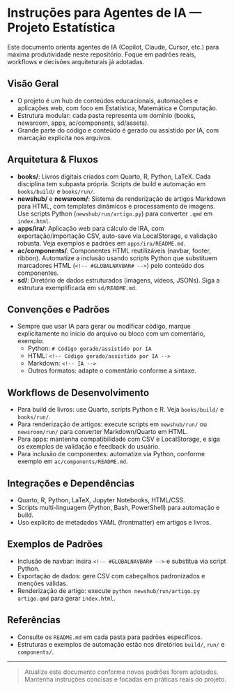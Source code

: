# Instruções para Agentes de IA — Projeto Estatística

Este documento orienta agentes de IA (Copilot, Claude, Cursor, etc.) para máxima produtividade neste repositório. Foque em padrões reais, workflows e decisões arquiteturais já adotadas.

## Visão Geral
- O projeto é um hub de conteúdos educacionais, automações e aplicações web, com foco em Estatística, Matemática e Computação.
- Estrutura modular: cada pasta representa um domínio (books, newsroom, apps, ac/components, sd/assets).
- Grande parte do código e conteúdo é gerado ou assistido por IA, com marcação explícita nos arquivos.

## Arquitetura & Fluxos
- **books/**: Livros digitais criados com Quarto, R, Python, LaTeX. Cada disciplina tem subpasta própria. Scripts de build e automação em `books/build/` e `books/run/`.
- **newshub/** e **newsroom/**: Sistema de renderização de artigos Markdown para HTML, com templates dinâmicos e processamento de imagens. Use scripts Python (`newshub/run/artigo.py`) para converter `.qmd` em `index.html`.
- **apps/ira/**: Aplicação web para cálculo de IRA, com exportação/importação CSV, auto-save via LocalStorage, e validação robusta. Veja exemplos e padrões em `apps/ira/README.md`.
- **ac/components/**: Componentes HTML reutilizáveis (navbar, footer, ribbon). Automatize a inclusão usando scripts Python que substituem marcadores HTML (`<!-- #GLOBALNAVBAR# -->`) pelo conteúdo dos componentes.
- **sd/**: Diretório de dados estruturados (imagens, vídeos, JSONs). Siga a estrutura exemplificada em `sd/README.md`.

## Convenções e Padrões
 - Sempre que usar IA para gerar ou modificar código, marque explicitamente no início do arquivo ou bloco com um comentário, exemplo:
   - Python: `# Código gerado/assistido por IA`
   - HTML: `<!-- Código gerado/assistido por IA -->`
   - Markdown: `<!-- IA -->`
   - Outros formatos: adapte o comentário conforme a sintaxe.

## Workflows de Desenvolvimento
- Para build de livros: use Quarto, scripts Python e R. Veja `books/build/` e `books/run/`.
- Para renderização de artigos: execute scripts em `newshub/run/` ou `newsroom/run/` para converter Markdown/Quarto em HTML.
- Para apps: mantenha compatibilidade com CSV e LocalStorage, e siga os exemplos de validação e feedback do usuário.
- Para inclusão de componentes: automatize via Python, conforme exemplo em `ac/components/README.md`.

## Integrações e Dependências
- Quarto, R, Python, LaTeX, Jupyter Notebooks, HTML/CSS.
- Scripts multi-linguagem (Python, Bash, PowerShell) para automação e build.
- Uso explícito de metadados YAML (frontmatter) em artigos e livros.

## Exemplos de Padrões
- Inclusão de navbar: insira `<!-- #GLOBALNAVBAR# -->` e substitua via script Python.
- Exportação de dados: gere CSV com cabeçalhos padronizados e menções válidas.
- Renderização de artigo: execute `python newshub/run/artigo.py artigo.qmd` para gerar `index.html`.

## Referências
- Consulte os `README.md` em cada pasta para padrões específicos.
- Estruturas e exemplos de automação estão nos diretórios `build/`, `run/` e `components/`.

---

> Atualize este documento conforme novos padrões forem adotados. Mantenha instruções concisas e focadas em práticas reais do projeto.
